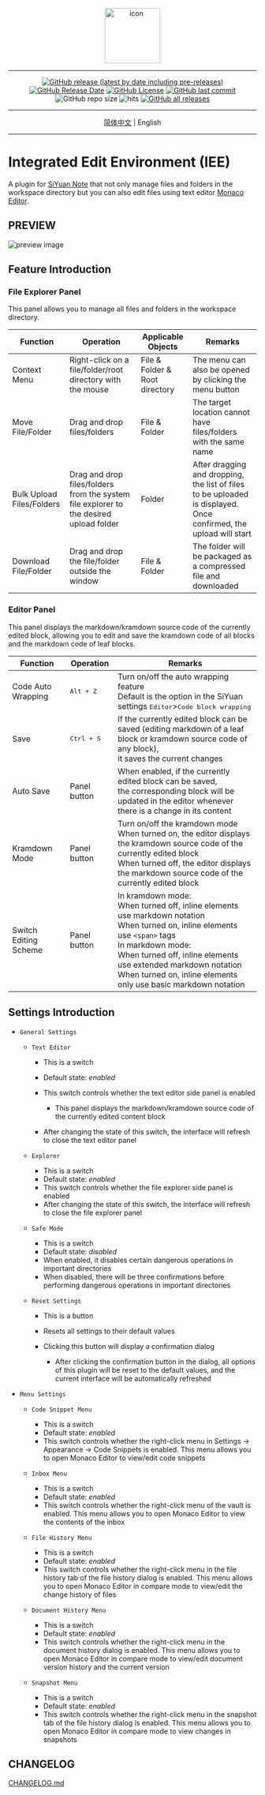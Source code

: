 <div align="center">
<img alt="icon" src="https://cdn.jsdelivr.net/gh/Zuoqiu-Yingyi/siyuan-plugin-monaco-editor/public/icon.png" style="width: 8em; height: 8em;">

---
[![GitHub release (latest by date including pre-releases)](https://img.shields.io/github/v/release/Zuoqiu-Yingyi/siyuan-plugin-monaco-editor?include_prereleases&style=flat-square)](https://github.com/Zuoqiu-Yingyi/siyuan-plugin-monaco-editor/releases/latest)
[![GitHub Release Date](https://img.shields.io/github/release-date/Zuoqiu-Yingyi/siyuan-plugin-monaco-editor?style=flat-square)](https://github.com/Zuoqiu-Yingyi/siyuan-plugin-monaco-editor/releases/latest)
[![GitHub License](https://img.shields.io/github/license/Zuoqiu-Yingyi/siyuan-plugin-monaco-editor?style=flat-square)](https://github.com/Zuoqiu-Yingyi/siyuan-plugin-monaco-editor/blob/main/LICENSE)
[![GitHub last commit](https://img.shields.io/github/last-commit/Zuoqiu-Yingyi/siyuan-plugin-monaco-editor?style=flat-square)](https://github.com/Zuoqiu-Yingyi/siyuan-plugin-monaco-editor/commits/main)
![GitHub repo size](https://img.shields.io/github/repo-size/Zuoqiu-Yingyi/siyuan-plugin-monaco-editor?style=flat-square)
![hits](https://hits.b3log.org/Zuoqiu-Yingyi/siyuan-plugin-monaco-editor.svg)
[![GitHub all releases](https://img.shields.io/github/downloads/Zuoqiu-Yingyi/siyuan-plugin-monaco-editor/total?style=flat-square)](https://github.com/Zuoqiu-Yingyi/siyuan-plugin-monaco-editor/releases)

---
[简体中文](./README_zh_CN.md) \| English

---
</div>

# Integrated Edit Environment (IEE)

A plugin for [SiYuan Note](https://github.com/siyuan-note/siyuan) that not only manage files and folders in the workspace directory but you can also edit files using text editor [Monaco Editor](https://github.com/Microsoft/monaco-editor).

## PREVIEW

![preview image](https://cdn.jsdelivr.net/gh/Zuoqiu-Yingyi/siyuan-plugin-monaco-editor/public/preview.png)

## Feature Introduction

### File Explorer Panel

This panel allows you to manage all files and folders in the workspace directory.

| Function                  | Operation                                                                              | Applicable Objects             | Remarks                                                                                                           |
| ------------------------- | -------------------------------------------------------------------------------------- | ------------------------------ | ----------------------------------------------------------------------------------------------------------------- |
| Context Menu              | Right-click on a file/folder/root directory with the mouse                             | File & Folder & Root directory | The menu can also be opened by clicking the menu button                                                           |
| Move File/Folder          | Drag and drop files/folders                                                            | File & Folder                  | The target location cannot have files/folders with the same name                                                  |
| Bulk Upload Files/Folders | Drag and drop files/folders from the system file explorer to the desired upload folder | Folder                         | After dragging and dropping, the list of files to be uploaded is displayed. Once confirmed, the upload will start |
| Download File/Folder      | Drag and drop the file/folder outside the window                                       | File & Folder                  | The folder will be packaged as a compressed file and downloaded                                                   |

### Editor Panel

This panel displays the markdown/kramdown source code of the currently edited block, allowing you to edit and save the kramdown code of all blocks and the markdown code of leaf blocks.

| Function              | Operation           | Remarks                                                                                                                                                                                                                                                                                                      |
| --------------------- | ------------------- | ------------------------------------------------------------------------------------------------------------------------------------------------------------------------------------------------------------------------------------------------------------------------------------------------------------ |
| Code Auto Wrapping    | <kbd>Alt + Z</kbd>  | Turn on/off the auto wrapping feature<br />Default is the option in the SiYuan settings <kbd>Editor</kbd>><kbd>Code block wrapping</kbd>                                                                                                                                                                     |
| Save                  | <kbd>Ctrl + S</kbd> | If the currently edited block can be saved (editing markdown of a leaf block or kramdown source code of any block),<br />it saves the current changes                                                                                                                                                        |
| Auto Save             | Panel button        | When enabled, if the currently edited block can be saved,<br />the corresponding block will be updated in the editor whenever there is a change in its content                                                                                                                                               |
| Kramdown Mode         | Panel button        | Turn on/off the kramdown mode<br />When turned on, the editor displays the kramdown source code of the currently edited block<br />When turned off, the editor displays the markdown source code of the currently edited block                                                                               |
| Switch Editing Scheme | Panel button        | In kramdown mode:<br />When turned off, inline elements use markdown notation<br />When turned on, inline elements use `<span>` tags<br />In markdown mode:<br />When turned off, inline elements use extended markdown notation<br />When turned on, inline elements only use basic markdown notation<br /> |

## Settings Introduction

* `General Settings`

  * `Text Editor`

    * This is a switch
    * Default state: *enabled*
    * This switch controls whether the text editor side panel is enabled

      * This panel displays the markdown/kramdown source code of the currently edited content block
    * After changing the state of this switch, the interface will refresh to close the text editor panel
  * `Explorer`

    * This is a switch
    * Default state: *enabled*
    * This switch controls whether the file explorer side panel is enabled
    * After changing the state of this switch, the interface will refresh to close the file explorer panel
  * `Safe Mode`

    * This is a switch
    * Default state: *disabled*
    * When enabled, it disables certain dangerous operations in important directories
    * When disabled, there will be three confirmations before performing dangerous operations in important directories
  * `Reset Settings`

    * This is a button
    * Resets all settings to their default values
    * Clicking this button will display a confirmation dialog

      * After clicking the confirmation button in the dialog, all options of this plugin will be reset to the default values, and the current interface will be automatically refreshed
* `Menu Settings`

  * `Code Snippet Menu`

    * This is a switch
    * Default state: *enabled*
    * This switch controls whether the right-click menu in Settings → Appearance → Code Snippets is enabled. This menu allows you to open Monaco Editor to view/edit code snippets
  * `Inbox Menu`

    * This is a switch
    * Default state: *enabled*
    * This switch controls whether the right-click menu of the vault is enabled. This menu allows you to open Monaco Editor to view the contents of the inbox
  * `File History Menu`

    * This is a switch
    * Default state: *enabled*
    * This switch controls whether the right-click menu in the file history tab of the file history dialog is enabled. This menu allows you to open Monaco Editor in compare mode to view/edit the change history of files
  * `Document History Menu`

    * This is a switch
    * Default state: *enabled*
    * This switch controls whether the right-click menu in the document history dialog is enabled. This menu allows you to open Monaco Editor in compare mode to view/edit document version history and the current version
  * `Snapshot Menu`

    * This is a switch
    * Default state: *enabled*
    * This switch controls whether the right-click menu in the snapshot tab of the file history dialog is enabled. This menu allows you to open Monaco Editor in compare mode to view changes in snapshots

## CHANGELOG

[CHANGELOG.md](https://github.com/Zuoqiu-Yingyi/siyuan-plugin-monaco-editor/blob/main/CHANGELOG.md)
